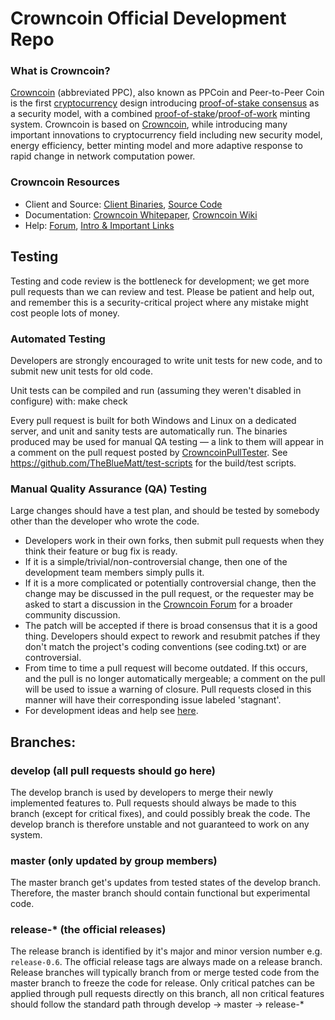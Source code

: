 
Crowncoin Official Development Repo
==================================





### What is Crowncoin?
[Crowncoin](https://Crowncoin.net) (abbreviated PPC), also known as PPCoin and Peer-to-Peer Coin is the first [cryptocurrency](https://en.wikipedia.org/wiki/Cryptocurrency) design introducing [proof-of-stake consensus](https://Crowncoin.net/assets/paper/Crowncoin-paper.pdf) as a security model, with a combined [proof-of-stake](https://Crowncoin.net/assets/paper/Crowncoin-paper.pdf)/[proof-of-work](https://en.wikipedia.org/wiki/Proof-of-work_system) minting system. Crowncoin is based on [Crowncoin](https://Crowncoin.org), while introducing many important innovations to cryptocurrency field including new security model, energy efficiency, better minting model and more adaptive response to rapid change in network computation power.

### Crowncoin Resources
* Client and Source:
[Client Binaries](https://Crowncoin.net/download),
[Source Code](https://github.com/Crowncoin/Crowncoin)
* Documentation: [Crowncoin Whitepaper](https://Crowncoin.net/whitepaper),
[Crowncoin Wiki](https://github.com/Crowncoin/Crowncoin/wiki)
* Help: 
[Forum](https://talk.Crowncoin.net),
[Intro & Important Links](https://talk.Crowncoin.net/t/what-is-Crowncoin-intro-important-links/2889)

Testing
-------

Testing and code review is the bottleneck for development; we get more pull
requests than we can review and test. Please be patient and help out, and
remember this is a security-critical project where any mistake might cost people
lots of money.

### Automated Testing

Developers are strongly encouraged to write unit tests for new code, and to
submit new unit tests for old code.

Unit tests can be compiled and run (assuming they weren't disabled in configure) with:
  make check

Every pull request is built for both Windows and Linux on a dedicated server,
and unit and sanity tests are automatically run. The binaries produced may be
used for manual QA testing — a link to them will appear in a comment on the
pull request posted by [CrowncoinPullTester](https://github.com/CrowncoinPullTester). See https://github.com/TheBlueMatt/test-scripts
for the build/test scripts.

### Manual Quality Assurance (QA) Testing

Large changes should have a test plan, and should be tested by somebody other
than the developer who wrote the code.

* Developers work in their own forks, then submit pull requests when they think their feature or bug fix is ready.
* If it is a simple/trivial/non-controversial change, then one of the development team members simply pulls it.
* If it is a more complicated or potentially controversial change, then the change may be discussed in the pull request, or the requester may be asked to start a discussion in the [Crowncoin Forum](https://talk.Crowncoin.net) for a broader community discussion. 
* The patch will be accepted if there is broad consensus that it is a good thing. Developers should expect to rework and resubmit patches if they don't match the project's coding conventions (see coding.txt) or are controversial.
* From time to time a pull request will become outdated. If this occurs, and the pull is no longer automatically mergeable; a comment on the pull will be used to issue a warning of closure.  Pull requests closed in this manner will have their corresponding issue labeled 'stagnant'.
* For development ideas and help see [here](https://talk.Crowncoin.net/c/protocol).

## Branches:

### develop (all pull requests should go here)
The develop branch is used by developers to merge their newly implemented features to.
Pull requests should always be made to this branch (except for critical fixes), and could possibly break the code.
The develop branch is therefore unstable and not guaranteed to work on any system.

### master (only updated by group members)
The master branch get's updates from tested states of the develop branch.
Therefore, the master branch should contain functional but experimental code.

### release-* (the official releases)
The release branch is identified by it's major and minor version number e.g. `release-0.6`.
The official release tags are always made on a release branch.
Release branches will typically branch from or merge tested code from the master branch to freeze the code for release.
Only critical patches can be applied through pull requests directly on this branch, all non critical features should follow the standard path through develop -> master -> release-*
